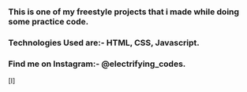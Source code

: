 ### This is one of my freestyle projects that i made while doing some practice code.

### Technologies Used are:- HTML, CSS, Javascript.

### Find me on Instagram:- @electrifying_codes.

[I]
